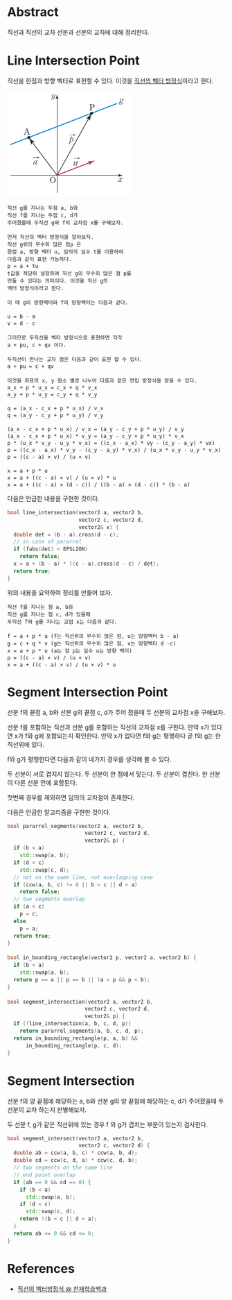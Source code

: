 # Abstract

직선과 직선의 교차 선분과 선분의 교차에 대해 정리한다.

# Line Intersection Point

직선을 한점과 방향 벡터로 표현할 수 있다. 이것을 [직선의 벡터
방정식](http://koc.chunjae.co.kr/Dic/dicDetail.do?idx=22585)이라고
한다.

![](../_img/line_vector_eq.png)

```
직선 g를 지나는 두점 a, b와
직선 f를 지나는 두점 c, d가
주어졌을때 두직선 g와 f의 교차점 x를 구해보자.

먼저 직선의 벡터 방정식을 알아보자.
직선 g위의 무수히 많은 점p 은 
한점 a, 방향 벡터 u, 임의의 실수 t를 이용하여
다음과 같이 표현 가능하다.
p = a + tu
t값을 적당히 설정하여 직선 g의 무수히 많은 점 p를
만들 수 있다는 의미이다. 이것을 직선 g의
벡터 방정식이라고 한다.

이 때 g의 방향벡터와 f의 방향벡터는 다음과 같다.

u = b - a
v = d - c

그러므로 두직선을 벡터 방정식으로 표현하면 각각
a + pu, c + qv 이다.

두직선이 만나는 교차 점은 다음과 같이 표현 할 수 있다.
a + pu = c + qv

이것을 좌표의 x, y 원소 별로 나누어 다음과 같은 연립 방정식을 얻을 수 있다.
a_x + p * u_x = c_x + q * v_x
a_y + p * u_y = c_y + q * v_y

q = (a_x - c_x + p * u_x) / v_x
q = (a_y - c_y + p * u_y) / v_y

(a_x - c_x + p * u_x) / v_x = (a_y - c_y + p * u_y) / v_y
(a_x - c_x + p * u_x) * v_y = (a_y - c_y + p * u_y) * v_x
p * (u_x * v_y - u_y * v_x) = ((c_x - a_x) * vy - (c_y - a_y) * vx)
p = ((c_x - a_x) * v_y - (c_y - a_y) * v_x) / (u_x * v_y - u_y * v_x)
p = ((c - a) × v) / (u × v)

x = a + p * u
x = a + ((c - a) × v) / (u × v) * u
x = a + ((c - a) × (d - c)) / ((b - a) × (d - c)) * (b - a)
```

다음은 언급한 내용을 구현한 것이다.

```cpp
bool line_intersection(vector2 a, vector2 b,
                       vector2 c, vector2 d,
                       vector2& x) {
  double det = (b - a).cross(d - c);
  // in case of pararrel
  if (fabs(det) < EPSLION)
    return false;
  x = a + (b - a) * ((c - a).cross(d - c) / det);
  return true;
}
```

위의 내용을 요약하여 정리를 만들어 보자.

```
직선 f를 지나는 점 a, b와
직선 g를 지나는 점 c, d가 있을때
두직선 f와 g를 지나는 교점 x는 다음과 같다.

f = a + p * u (f는 직선위의 무수히 많은 점, u는 방향벡터 b - a)
g = c + q * v (g는 직선위의 무수히 많은 점, v는 방향벡터 d -c)
x = a + p * u (a는 점 p는 실수 u는 방향 벡터)
p = ((c - a) × v) / (u × v)
x = a + ((c - a) × v) / (u × v) * u
```

# Segment Intersection Point

선분 f의 끝점 a, b와 선분 g의 끝점 c, d가
주어 졌을때 두 선분의 교차점 x을 구해보자.

선분 f를 포함하는 직선과 선분 g를 포함하는 직선의
교차점 x를 구한다. 만약 x가 있다면 x가 f와 g에 포함되는지 확인한다.
만약 x가 없다면 f와 g는 평행하다 곧 f와 g는 한 직선위에 있다.

f와 g가 평행한다면 다음과 같이 네가지 경우를 생각해 볼 수 있다.

두 선분이 서로 겹치지 않는다.
두 선분이 한 점에서 닿는다.
두 선분이 겹친다.
한 선분이 다른 선분 안에 포함된다.

첫번째 경우를 제외하면 임의의 교차점이 존재한다.

다음은 언급한 알고리즘을 구현한 것이다.

```cpp
bool pararrel_segments(vector2 a, vector2 b,
                         vector2 c, vector2 d,
                         vector2& p) {
  if (b < a)
    std::swap(a, b);
  if (d < c)
    std::swap(c, d);
  // not on the same line, not overlapping case
  if (ccw(a, b, c) != 0 || b < c || d < a)
    return false;
  // two segments overlap
  if (a < c)
    p = c;
  else
    p = a;
  return true;
}

bool in_bounding_rectangle(vector2 p, vector2 a, vector2 b) {
  if (b < a)
    std::swap(a, b);
  return p == a || p == b || (a < p && p < b);
}

bool segment_intersection(vector2 a, vector2 b,
                         vector2 c, vector2 d,
                         vector2& p) {
  if (!line_intersection(a, b, c, d, p))
    return pararrel_segments(a, b, c, d, p);
  return in_bounding_rectangle(p, a, b) &&
      in_bounding_rectangle(p, c, d);
}
```

# Segment Intersection 

선분 f의 양 끝점에 해당하는 a, b와 
선분 g의 양 끝점에 해당하는 c, d가 주어졌을때
두 선분이 교차 하는지 판별해보자.

두 선분 f, g가 같은 직선위에 있는 경우
f 와 g가 겹치는 부분이 있는지 검사한다.



```cpp
bool segment_intersect(vector2 a, vector2 b,
                       vector2 c, vector2 d) {
  double ab = ccw(a, b, c) * ccw(a, b, d);
  double cd = ccw(c, d, a) * ccw(c, d, b);
  // two segments on the same line
  // end point overlap
  if (ab == 0 && cd == 0) {
    if (b < a)
      std::swap(a, b);
    if (d < c)
      std::swap(c, d);
    return !(b < c || d < a);
  }
  return ab <= 0 && cd <= 0;
}
```


# References

* [직선의 벡터방정식 @ 천재학습백과](http://koc.chunjae.co.kr/Dic/dicDetail.do?idx=22585)
